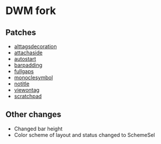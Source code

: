 # DWM fork

## Patches
- [alttagsdecoration](https://dwm.suckless.org/patches/alttagsdecoration/)
- [attachaside](https://dwm.suckless.org/patches/attachaside/)
- [autostart](https://dwm.suckless.org/patches/autostart/)
- [barpadding](https://dwm.suckless.org/patches/barpadding/)
- [fullgaps](https://dwm.suckless.org/patches/fullgaps/)
- [monoclesymbol](https://dwm.suckless.org/patches/monoclesymbol/)
- [notitle](https://dwm.suckless.org/patches/notitle/)
- [viewontag](https://dwm.suckless.org/patches/viewontag/)
- [scratchpad](https://dwm.suckless.org/patches/scratchpad/)

## Other changes
- Changed bar height
- Color scheme of layout and status changed to SchemeSel
